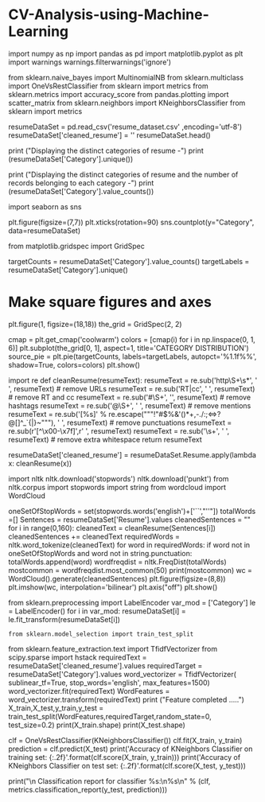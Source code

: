 # CV-Analysis-using-Machine-Learning
import numpy as np
import pandas as pd
import matplotlib.pyplot as plt
import warnings
warnings.filterwarnings('ignore')

from sklearn.naive_bayes import MultinomialNB
from sklearn.multiclass import OneVsRestClassifier
from sklearn import metrics
from sklearn.metrics import accuracy_score
from pandas.plotting import scatter_matrix
from sklearn.neighbors import KNeighborsClassifier
from sklearn import metrics

resumeDataSet = pd.read_csv('resume_dataset.csv' ,encoding='utf-8')
resumeDataSet['cleaned_resume'] = ''
resumeDataSet.head()

print ("Displaying the distinct categories of resume -")
print (resumeDataSet['Category'].unique())

print ("Displaying the distinct categories of resume and the number of records belonging to each category -")
print (resumeDataSet['Category'].value_counts())

import seaborn as sns

plt.figure(figsize=(7,7))
plt.xticks(rotation=90)
sns.countplot(y="Category", data=resumeDataSet)

from matplotlib.gridspec import GridSpec

targetCounts = resumeDataSet['Category'].value_counts()
targetLabels  = resumeDataSet['Category'].unique()
# Make square figures and axes
plt.figure(1, figsize=(18,18))
the_grid = GridSpec(2, 2)


cmap = plt.get_cmap('coolwarm')
colors = [cmap(i) for i in np.linspace(0, 1, 6)]
plt.subplot(the_grid[0, 1], aspect=1, title='CATEGORY DISTRIBUTION')
source_pie = plt.pie(targetCounts, labels=targetLabels, autopct='%1.1f%%', shadow=True, colors=colors)
plt.show()

import re
def cleanResume(resumeText):
    resumeText = re.sub('http\S+\s*', ' ', resumeText)  # remove URLs
    resumeText = re.sub('RT|cc', ' ', resumeText)  # remove RT and cc
    resumeText = re.sub('#\S+', '', resumeText)  # remove hashtags
    resumeText = re.sub('@\S+', '  ', resumeText)  # remove mentions
    resumeText = re.sub('[%s]' % re.escape("""!"#$%&'()*+,-./:;<=>?@[\]^_`{|}~"""), ' ', resumeText)  # remove punctuations
    resumeText = re.sub(r'[^\x00-\x7f]',r' ', resumeText)
    resumeText = re.sub('\s+', ' ', resumeText)  # remove extra whitespace
    return resumeText

resumeDataSet['cleaned_resume'] = resumeDataSet.Resume.apply(lambda x: cleanResume(x))

import nltk
nltk.download('stopwords')
nltk.download('punkt')
from nltk.corpus import stopwords
import string
from wordcloud import WordCloud

oneSetOfStopWords = set(stopwords.words('english')+['``',"''"])
totalWords =[]
Sentences = resumeDataSet['Resume'].values
cleanedSentences = ""
for i in range(0,160):
    cleanedText = cleanResume(Sentences[i])
    cleanedSentences += cleanedText
    requiredWords = nltk.word_tokenize(cleanedText)
    for word in requiredWords:
        if word not in oneSetOfStopWords and word not in string.punctuation:
            totalWords.append(word)
wordfreqdist = nltk.FreqDist(totalWords)
mostcommon = wordfreqdist.most_common(50)
print(mostcommon)
wc = WordCloud().generate(cleanedSentences)
plt.figure(figsize=(8,8))
plt.imshow(wc, interpolation='bilinear')
plt.axis("off")
plt.show()

from sklearn.preprocessing import LabelEncoder
var_mod = ['Category']
le = LabelEncoder()
for i in var_mod:
    resumeDataSet[i] = le.fit_transform(resumeDataSet[i])

    from sklearn.model_selection import train_test_split
from sklearn.feature_extraction.text import TfidfVectorizer
from scipy.sparse import hstack
requiredText = resumeDataSet['cleaned_resume'].values
requiredTarget = resumeDataSet['Category'].values
word_vectorizer = TfidfVectorizer(
    sublinear_tf=True,
    stop_words='english',
    max_features=1500)
word_vectorizer.fit(requiredText)
WordFeatures = word_vectorizer.transform(requiredText)
print ("Feature completed .....")
X_train,X_test,y_train,y_test = train_test_split(WordFeatures,requiredTarget,random_state=0, test_size=0.2)
print(X_train.shape)
print(X_test.shape)

clf = OneVsRestClassifier(KNeighborsClassifier())
clf.fit(X_train, y_train)
prediction = clf.predict(X_test)
print('Accuracy of KNeighbors Classifier on training set: {:.2f}'.format(clf.score(X_train, y_train)))
print('Accuracy of KNeighbors Classifier on test set: {:.2f}'.format(clf.score(X_test, y_test)))

print("\n Classification report for classifier %s:\n%s\n" % (clf, metrics.classification_report(y_test, prediction)))













